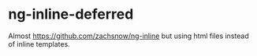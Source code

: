 # ng-inline-deferred

Almost https://github.com/zachsnow/ng-inline but using html files instead of inline templates.

